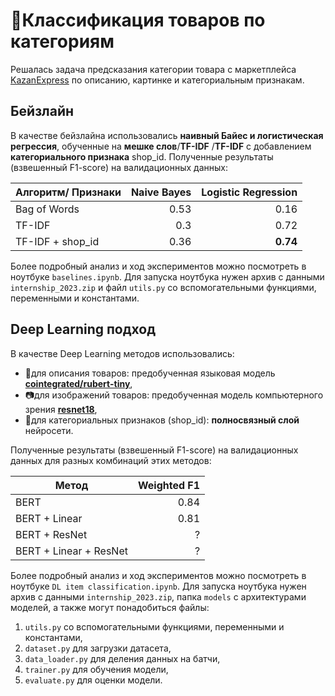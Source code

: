 # 🛒Классификация товаров по категориям

Решалась задача предсказания категории товара с маркетплейса [KazanExpress](https://kazanexpress.ru/) по описанию,
картинке и категориальным признакам.

## Бейзлайн

В качестве бейзлайна использовались **наивный Байес и логистическая регрессия**, обученные на **мешке слов**/**TF-IDF**
/**TF-IDF** с добавлением **категориального признака** shop_id.
Полученные результаты (взвешенный F1-score) на валидационных данных:

| Алгоритм/ Признаки| Naive Bayes | Logistic Regression |
|-------------------|------------:|--------------------:|
| Bag of Words      |        0.53 |                0.16 |
|TF-IDF             |         0.3 |                0.72 |
|TF-IDF + shop_id   |        0.36 |            **0.74** |

Более подробный анализ и ход экспериментов можно посмотреть в ноутбуке `baselines.ipynb`.
Для запуска ноутбука нужен архив с данными `internship_2023.zip` и файл `utils.py` со вспомогательными функциями,
переменными и константами.

## Deep Learning подход

В качестве Deep Learning методов использовались:

* 📃для описания товаров: предобученная языковая
  модель **[cointegrated/rubert-tiny](https://huggingface.co/cointegrated/rubert-tiny)**,
* 📷для изображений товаров: предобученная модель компьютерного
  зрения **[resnet18](https://pytorch.org/vision/master/models/generated/torchvision.models.resnet18.html)**,
* 🏪для категориальных признаков (shop_id): **полносвязный слой** нейросети.

Полученные результаты (взвешенный F1-score) на валидационных данных для разных комбинаций этих методов:

| Метод                  |  Weighted F1 | 
|------------------------|-------------:|
| BERT                   |         0.84 |
| BERT + Linear          |         0.81 |
| BERT + ResNet          |            ? |
| BERT + Linear + ResNet |            ? |

Более подробный анализ и ход экспериментов можно посмотреть в ноутбуке `DL item classification.ipynb`.
Для запуска ноутбука нужен архив с данными `internship_2023.zip`, папка `models` с архитектурами моделей, а также могут
понадобиться файлы:

1. `utils.py` со вспомогательными функциями, переменными и константами,
2. `dataset.py` для загрузки датасета,
3. `data_loader.py` для деления данных на батчи,
4. `trainer.py` для обучения модели,
5. `evaluate.py` для оценки модели.
